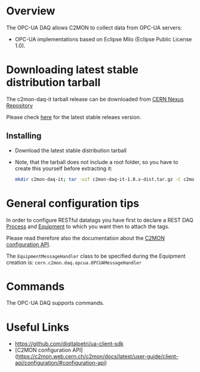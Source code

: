 # Overview

The OPC-UA DAQ allows C2MON to collect data from OPC-UA servers:

- OPC-UA implementations based on Eclipse Milo (Eclipse Public License 1.0).


# Downloading latest stable distribution tarball

The c2mon-daq-it tarball release can be downloaded from [CERN Nexus Repository](https://nexus.web.cern.ch/nexus/#nexus-search;gav~cern.c2mon.daq~c2mon-daq-opcua~~tar.gz~)

Please check [here](https://gitlab.cern.ch/c2mon/c2mon-daq-opcua/tags) for the latest stable releaes version.

## Installing

- Download the latest stable distribution tarball
- Note, that the tarball does not include a root folder, so you have to create this yourself before extracting it:
  
  ```bash
  mkdir c2mon-daq-it; tar -xzf c2mon-daq-it-1.0.x-dist.tar.gz -C c2mon-daq-it
  
  ```




# General configuration tips
In order to configure RESTful datatags you have first to declare a REST DAQ [Process](http://c2mon.web.cern.ch/c2mon/docs/latest/user-guide/client-api/configuration/#configuring-processes) and [Equipment](http://c2mon.web.cern.ch/c2mon/docs/latest/user-guide/client-api/configuration/#configuring-equipment) to which you want then to attach the tags. 

Please read therefore also the documentation about the [C2MON configuration API](http://c2mon.web.cern.ch/c2mon/docs/latest/user-guide/client-api/configuration/#configuration-api). 

The `EquipmentMessageHandler` class to be specified during the Equipment creation is: `cern.c2mon.daq.opcua.OPCUAMessageHandler`

# Commands

The OPC-UA DAQ supports commands.

# Useful Links

- https://github.com/digitalpetri/ua-client-sdk
- [C2MON configuration API] (https://c2mon.web.cern.ch/c2mon/docs/latest/user-guide/client-api/configuration/#configuration-api)
